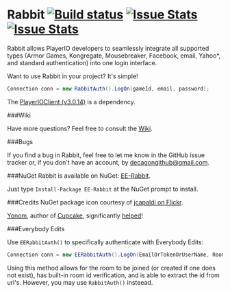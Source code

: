 Rabbit [![Build status](https://ci.appveyor.com/api/projects/status/6fxlb8bkqp18cg3c/branch/master)](https://ci.appveyor.com/project/Decagon/rabbit/branch/master) [![Issue Stats](http://www.issuestats.com/github/decagon/rabbit/badge/pr)](http://www.issuestats.com/github/decagon/rabbit) [![Issue Stats](http://www.issuestats.com/github/decagon/rabbit/badge/issue)](http://www.issuestats.com/github/decagon/rabbit)
======

Rabbit allows PlayerIO developers to seamlessly integrate all supported types (Armor Games, Kongregate, Mousebreaker, Facebook, email, Yahoo*, and standard authentication) into one login interface. 

Want to use Rabbit in your project? It's simple!

```csharp
Connection conn = new RabbitAuth().LogOn(gameId, email, password);
```


The [PlayerIOClient (v3.0.14)](https://gamesnet.yahoo.com/download/) is a dependency. 

###Wiki

Have more questions? Feel free to consult the [Wiki](https://github.com/Decagon/Rabbit/wiki).


###Bugs

If you find a bug in Rabbit, feel free to let me know in the GitHub issue tracker or, if you don't have an account, by decagongithub@gmail.com.

###NuGet
Rabbit is available on NuGet: [EE-Rabbit](http://www.nuget.org/packages/EE-Rabbit/).

Just type `Install-Package EE-Rabbit` at the NuGet prompt to install.

###Credits
NuGet package icon courtesy of [jcapaldi on Flickr](https://flic.kr/p/cVkan9).

[Yonom](https://github.com/Yonom), author of [Cupcake](https://github.com/Yonom/CupCake), significantly [helped](https://github.com/Decagon/Rabbit/commits/master?author=Yonom)!

###Everybody Edits

Use `EERabbitAuth()` to specifically authenticate with Everybody Edits:


```csharp
Connection conn = new EERabbitAuth().LogOn(EmailOrTokenOrUserName, RoomID, Password);
```

Using this method allows for the room to be joined (or created if one does not exist), has built-in room id verification, and is able to extract the id from url's. However, you may use `RabbitAuth()` insteead.
